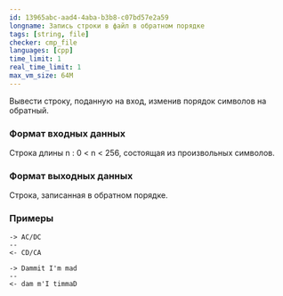 ```yaml
---
id: 13965abc-aad4-4aba-b3b8-c07bd57e2a59
longname: Запись строки в файл в обратном порядке
tags: [string, file]
checker: cmp_file
languages: [cpp]
time_limit: 1
real_time_limit: 1
max_vm_size: 64M
---
```


Вывести строку, поданную на вход, изменив порядок символов на обратный.

### Формат входных данных

Строка длины n : 0 < n < 256, состоящая из произвольных символов.

### Формат выходных данных

Строка, записанная в обратном порядке.

### Примеры

```
-> AC/DC
--
<- CD/CA
```

```
-> Dammit I'm mad
--
<- dam m'I timmaD
```
